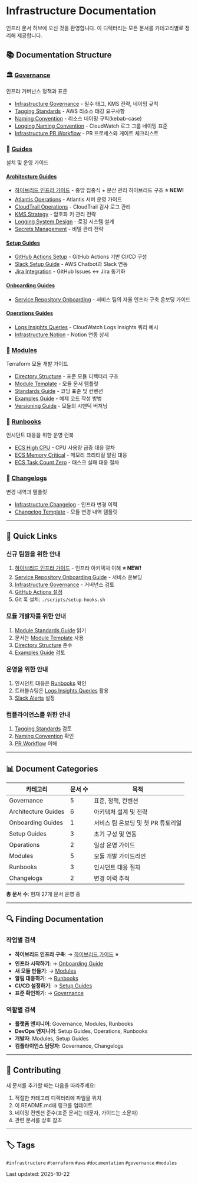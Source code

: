 # Infrastructure Documentation

인프라 문서 허브에 오신 것을 환영합니다. 이 디렉터리는 모든 문서를 카테고리별로 정리해 제공합니다.

## 📚 Documentation Structure

### 🏛️ [Governance](./governance/)
인프라 거버넌스 정책과 표준
- [Infrastructure Governance](./governance/infrastructure_governance.md) - 필수 태그, KMS 전략, 네이밍 규칙
- [Tagging Standards](./governance/TAGGING_STANDARDS.md) - AWS 리소스 태깅 요구사항
- [Naming Convention](./governance/NAMING_CONVENTION.md) - 리소스 네이밍 규칙(kebab-case)
- [Logging Naming Convention](./governance/LOGGING_NAMING_CONVENTION.md) - CloudWatch 로그 그룹 네이밍 표준
- [Infrastructure PR Workflow](./governance/infrastructure_pr.md) - PR 프로세스와 게이트 체크리스트

### 📘 [Guides](./guides/)
설치 및 운영 가이드

#### [Architecture Guides](./guides/)
- [하이브리드 인프라 가이드](./guides/hybrid-infrastructure-guide.md) - 중앙 집중식 + 분산 관리 하이브리드 구조 **⭐ NEW!**
- [Atlantis Operations](./guides/atlantis-operations-guide.md) - Atlantis 서버 운영 가이드
- [CloudTrail Operations](./guides/cloudtrail-operations-guide.md) - CloudTrail 감사 로그 관리
- [KMS Strategy](./guides/kms-strategy.md) - 암호화 키 관리 전략
- [Logging System Design](./guides/logging-system-design.md) - 로깅 시스템 설계
- [Secrets Management](./guides/secrets-management-strategy.md) - 비밀 관리 전략

#### [Setup Guides](./guides/setup/)
- [GitHub Actions Setup](./guides/setup/github_actions_setup.md) - GitHub Actions 기반 CI/CD 구성
- [Slack Setup Guide](./guides/setup/SLACK_SETUP_GUIDE.md) - AWS Chatbot과 Slack 연동
- [Jira Integration](./guides/setup/JIRA_INTEGRATION.md) - GitHub Issues ↔ Jira 동기화

#### [Onboarding Guides](./guides/onboarding/)
- [Service Repository Onboarding](./guides/onboarding/SERVICE_REPO_ONBOARDING.md) - 서비스 팀의 자율 인프라 구축 온보딩 가이드

#### [Operations Guides](./guides/operations/)
- [Logs Insights Queries](./guides/operations/LOGS_INSIGHTS_QUERIES.md) - CloudWatch Logs Insights 쿼리 예시
- [Infrastructure Notion](./guides/operations/infrastructure_notion.md) - Notion 연동 상세

### 🧩 [Modules](./modules/)
Terraform 모듈 개발 가이드
- [Directory Structure](./modules/MODULES_DIRECTORY_STRUCTURE.md) - 표준 모듈 디렉터리 구조
- [Module Template](./modules/MODULE_TEMPLATE.md) - 모듈 문서 템플릿
- [Standards Guide](./modules/MODULE_STANDARDS_GUIDE.md) - 코딩 표준 및 컨벤션
- [Examples Guide](./modules/MODULE_EXAMPLES_GUIDE.md) - 예제 코드 작성 방법
- [Versioning Guide](./modules/VERSIONING.md) - 모듈의 시맨틱 버저닝

### 🚨 [Runbooks](./runbooks/)
인시던트 대응을 위한 운영 런북
- [ECS High CPU](./runbooks/ecs-high-cpu.md) - CPU 사용량 급증 대응 절차
- [ECS Memory Critical](./runbooks/ecs-memory-critical.md) - 메모리 크리티컬 알림 대응
- [ECS Task Count Zero](./runbooks/ecs-task-count-zero.md) - 태스크 실패 대응 절차

### 📝 [Changelogs](./changelogs/)
변경 내역과 템플릿
- [Infrastructure Changelog](./changelogs/CHANGELOG_INFRASTRUCTURE.md) - 인프라 변경 이력
- [Changelog Template](./changelogs/CHANGELOG_TEMPLATE.md) - 모듈 변경 내역 템플릿


---

## 🚀 Quick Links

### 신규 팀원을 위한 안내
1. [하이브리드 인프라 가이드](./guides/hybrid-infrastructure-guide.md) - 인프라 아키텍처 이해 **⭐ NEW!**
2. [Service Repository Onboarding Guide](./guides/onboarding/SERVICE_REPO_ONBOARDING.md) - 서비스 온보딩
3. [Infrastructure Governance](./governance/infrastructure_governance.md) - 거버넌스 검토
4. [GitHub Actions 설정](./guides/setup/github_actions_setup.md)
5. Git 훅 설치: `./scripts/setup-hooks.sh`

### 모듈 개발자를 위한 안내
1. [Module Standards Guide](./modules/MODULE_STANDARDS_GUIDE.md) 읽기
2. 문서는 [Module Template](./modules/MODULE_TEMPLATE.md) 사용
3. [Directory Structure](./modules/MODULES_DIRECTORY_STRUCTURE.md) 준수
4. [Examples Guide](./modules/MODULE_EXAMPLES_GUIDE.md) 검토

### 운영을 위한 안내
1. 인시던트 대응은 [Runbooks](./runbooks/) 확인
2. 트러블슈팅은 [Logs Insights Queries](./guides/operations/LOGS_INSIGHTS_QUERIES.md) 활용
3. [Slack Alerts](./guides/setup/SLACK_SETUP_GUIDE.md) 설정

### 컴플라이언스를 위한 안내
1. [Tagging Standards](./governance/TAGGING_STANDARDS.md) 검토
2. [Naming Convention](./governance/NAMING_CONVENTION.md) 확인
3. [PR Workflow](./governance/infrastructure_pr.md) 이해

---

## 📊 Document Categories

| 카테고리 | 문서 수 | 목적 |
|----------|--------|------|
| Governance | 5 | 표준, 정책, 컨벤션 |
| Architecture Guides | 6 | 아키텍처 설계 및 전략 |
| Onboarding Guides | 1 | 서비스 팀 온보딩 및 첫 PR 튜토리얼 |
| Setup Guides | 3 | 초기 구성 및 연동 |
| Operations | 2 | 일상 운영 가이드 |
| Modules | 5 | 모듈 개발 가이드라인 |
| Runbooks | 3 | 인시던트 대응 절차 |
| Changelogs | 2 | 변경 이력 추적 |

**총 문서 수**: 현재 27개 문서 운영 중

---

## 🔍 Finding Documentation

### 작업별 검색
- **하이브리드 인프라 구축**: → [하이브리드 가이드](./guides/hybrid-infrastructure-guide.md) **⭐**
- **인프라 시작하기**: → [Onboarding Guide](./guides/onboarding/SERVICE_REPO_ONBOARDING.md)
- **새 모듈 만들기**: → [Modules](./modules/)
- **알림 대응하기**: → [Runbooks](./runbooks/)
- **CI/CD 설정하기**: → [Setup Guides](./guides/setup/)
- **표준 확인하기**: → [Governance](./governance/)

### 역할별 검색
- **플랫폼 엔지니어**: Governance, Modules, Runbooks
- **DevOps 엔지니어**: Setup Guides, Operations, Runbooks
- **개발자**: Modules, Setup Guides
- **컴플라이언스 담당자**: Governance, Changelogs

---

## 📝 Contributing

새 문서를 추가할 때는 다음을 따라주세요:
1. 적절한 카테고리 디렉터리에 파일을 위치
2. 이 README.md에 링크를 업데이트
3. 네이밍 컨벤션 준수(표준 문서는 대문자, 가이드는 소문자)
4. 관련 문서를 상호 참조

---

## 🏷️ Tags

`#infrastructure` `#terraform` `#aws` `#documentation` `#governance` `#modules`

Last updated: 2025-10-22
